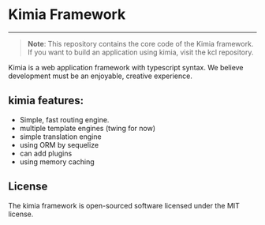 # Kimia Framework
-----------------------

> **Note**: This repository contains the core code of the Kimia framework. If you want to build an application using kimia, visit the kcl repository.

Kimia is a web application framework with typescript syntax. We believe development must be an enjoyable, creative experience.

## kimia features:

- Simple, fast routing engine.
- multiple template engines (twing for now)
- simple translation engine
- using ORM by sequelize
- can add plugins
- using memory caching

## License
The kimia framework is open-sourced software licensed under the MIT license.